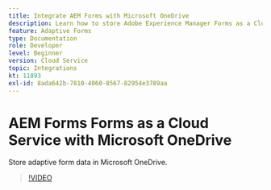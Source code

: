 ```yaml
---
title: Integrate AEM Forms with Microsoft OneDrive
description: Learn how to store Adobe Experience Manager Forms as a Cloud Service submission data in Microsoft OneDrive.
feature: Adaptive Forms
type: Documentation
role: Developer
level: Beginner
version: Cloud Service
topic: Integrations
kt: 11893
exl-id: 8ada642b-7810-4060-8567-82954e3789aa
---
```

# AEM Forms Forms as a Cloud Service with Microsoft OneDrive

Store adaptive form data in Microsoft OneDrive.

>[!VIDEO](https://video.tv.adobe.com/v/3415792/?quality=12&learn=on)
